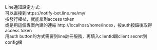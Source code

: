 Line通知設定方式:  
可以直接到https://notify-bot.line.me/my/  
按發行權杖，就能拿到access token  
或是用這個專案內建的連結 http://localhost/home/index，按auth按鈕後取得access token  
用auth button的方式需要到line註冊服務，再填入clientId跟client secret到config檔  